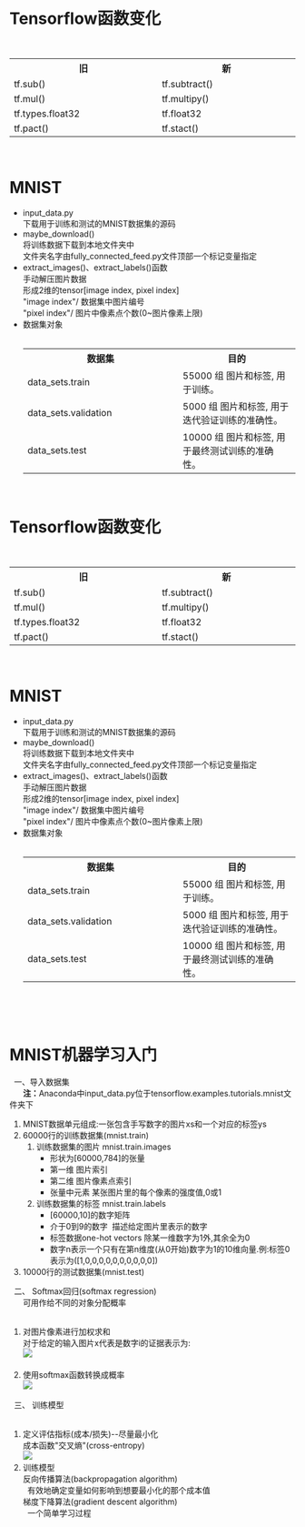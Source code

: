 # Tensorflow函数变化
  <div align="center">
    <table>
      <tr><th width="500"><b>旧</b></th><th width="500"><b>新</b></th></tr>
      <tr><td>tf.sub()</td><td>tf.subtract()</td></tr>
      <tr><td>tf.mul()</td><td>tf.multipy()</td></tr>
      <tr><td>tf.types.float32</td><td>tf.float32</td></tr>
      <tr><td>tf.pact()</td><td>tf.stact()</td></tr>
    </table>
  </div></br>
  
# MNIST
  * input\_data.py  
       下载用于训练和测试的MNIST数据集的源码 
  * maybe\_download()  
       将训练数据下载到本地文件夹中  
       文件夹名字由fully\_connected_feed.py文件顶部一个标记变量指定
  * extract\_images()、extract\_labels()函数  
       手动解压图片数据  
       形成2维的tensor[image index, pixel index]  
       "image index"/  数据集中图片编号  
       "pixel index"/    图片中像素点个数(0~图片像素上限)
  * 数据集对象  
        <div align="center">
          <table>
            <tr><th width="500"><b>数据集</b></th><th width="500"><b>目的</b></th></tr>
            <tr><td>data_sets.train</td><td>55000 组 图片和标签, 用于训练。</td></tr>
            <tr><td>data_sets.validation</td><td>5000 组 图片和标签, 用于迭代验证训练的准确性。</td></tr>
            <tr><td>data_sets.test</td><td>10000 组 图片和标签, 用于最终测试训练的准确性。</td></tr>
          </table>
        </div></br>
# Tensorflow函数变化
  <div align="center">
    <table>
      <tr><th width="500"><b>旧</b></th><th width="500"><b>新</b></th></tr>
      <tr><td>tf.sub()</td><td>tf.subtract()</td></tr>
      <tr><td>tf.mul()</td><td>tf.multipy()</td></tr>
      <tr><td>tf.types.float32</td><td>tf.float32</td></tr>
      <tr><td>tf.pact()</td><td>tf.stact()</td></tr>
    </table>
  </div></br>  
  
# MNIST
  * input\_data.py  
       下载用于训练和测试的MNIST数据集的源码  
  * maybe\_download()  
       将训练数据下载到本地文件夹中  
       文件夹名字由fully\_connected_feed.py文件顶部一个标记变量指定
  * extract\_images()、extract\_labels()函数  
       手动解压图片数据  
       形成2维的tensor[image index, pixel index]  
       "image index"/  数据集中图片编号  
       "pixel index"/    图片中像素点个数(0~图片像素上限)
  * 数据集对象  
        <div align="center">
          <table>
            <tr><th width="500"><b>数据集</b></th><th width="500"><b>目的</b></th></tr>
            <tr><td>data_sets.train</td><td>55000 组 图片和标签, 用于训练。</td></tr>
            <tr><td>data_sets.validation</td><td>5000 组 图片和标签, 用于迭代验证训练的准确性。</td></tr>
            <tr><td>data_sets.test</td><td>10000 组 图片和标签, 用于最终测试训练的准确性。</td></tr>
          </table>
        </div><br>  
        
# MNIST机器学习入门  
    一、导入数据集<br>
&nbsp;&nbsp;&nbsp;&nbsp;&nbsp; <b>注：</b>Anaconda中input_data.py位于tensorflow\.examples\.tutorials\.mnist文件夹下
&nbsp;&nbsp;&nbsp;&nbsp;&nbsp; <ol>
<li>MNIST数据单元组成:一张包含手写数字的图片xs和一个对应的标签ys</li>
<li>60000行的训练数据集(mnist.train)
   <ol>
       <li>训练数据集的图片 mnist.train.images
          <ul>
              <li>形状为[60000,784]的张量</li>
              <li>第一维  图片索引</li>
              <li>第二维  图片像素点索引</li>
              <li>张量中元素  某张图片里的每个像素的强度值,0或1</li>
          </ul>
      </li>
      <li>训练数据集的标签 mnist.train.labels
          <ul>
              <li>[60000,10]的数字矩阵</li>
              <li>介于0到9的数字&nbsp;&nbsp;描述给定图片里表示的数字</li>
              <li>标签数据one-hot vectors 除某一维数字为1外,其余全为0</li>
              <li>数字n表示一个只有在第n维度(从0开始)数字为1的10维向量.例:标签0表示为([1,0,0,0,0,0,0,0,0,0,0])</li>
          </ul>
      </li>
   </ol>
</li>
<li>10000行的测试数据集(mnist.test)</li>
</ol>
   二、 Softmax回归(softmax regression)<br>
&nbsp;&nbsp;&nbsp;&nbsp;&nbsp; 可用作给不同的对象分配概率
<ol>
  <li>对图片像素进行加权求和<br>
    对于给定的输入图片x代表是数字i的证据表示为:<br><image src="../image/mnist1.png"/></li>
  <li>使用softmax函数转换成概率<br><image src="../image/mnist4.png" /></li>
</ol>
   三、 训练模型<br>
&nbsp;&nbsp;&nbsp;&nbsp;&nbsp; <ol>
 <li>定义评估指标(成本/损失)--尽量最小化<br>成本函数"交叉熵"(cross-entropy)<br><image src="../image/mnist10.png"/></li>
 <li>训练模型<br>
  反向传播算法(backpropagation algorithm)<br>&nbsp;&nbsp;有效地确定变量如何影响到想要最小化的那个成本值<br>
 梯度下降算法(gradient descent algorithm)<br>&nbsp;&nbsp;一个简单学习过程</li>
</ol>


